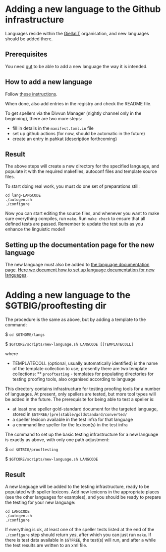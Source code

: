 # Adding a new language to the Github infrastructure


Languages reside within the [GiellaLT](https://github.com/giellalt) organisation,
and new languages should be added there.


## Prerequisites


You need [gut](https://github.com/divvun/gut) to be able to add a new language
the way it is intended.


## How to add a new language


Follow [these instructions](https://github.com/divvun/giellalt-svn2git/blob/master/doc/GutUsageExamples.md#task-10-add-a-new-language).


When done, also add entries in the registry and check the README file.


To get spellers via the Divvun Manager (nightly channel only in the beginning), there are two more steps:


* fill in details in the `manifest.toml.in` file
* set up github actions (for now, should be automatic in the future)
* create an entry in pahkat (description forthcoming)


## Result


The above steps will create a new directory for the specified language, and
populate it with the required makefiles, autoconf files and template source
files.


To start doing real work, you must do one set of preparations still:


```
cd lang-LANGCODE
./autogen.sh
./configure
```


Now you can start editing the source files, and whenever you want to make sure
everything compiles, run `make`. Run `make check` to ensure that all defined
tests are passed. Remember to update the test suits as you enhance the
linguistic model!


## Setting up the documentation page for the new language


The new language must also be added to 
[the language documentation page](/lang/index.html).
[Here we document how to set up language documentation for new languages](HowToSetUpLanguageDocumentation.html).


# Adding a new language to the $GTBIG/prooftesting dir


The procedure is the same as above, but by adding a template to the command:


$ `cd $GTHOME/langs` 

$ `$GTCORE/scripts/new-language.sh LANGCODE [[TEMPLATECOLL]`


where


* TEMPLATECOLL (optional, usually automatically identified) is the name of the
  template collection to use; presently there are two template collections:
** `prooftesting` - templates for populating directories for testing proofing
   tools, also organised according to language




This directory contains infrastructure for testing proofing tools for a number
of languages. At present, only spellers are tested, but more tool types will be
added in the future. The prerequisite for being able to test a speller is:


* at least one speller gold-standard document for the targeted language, stored
  in ```$GTFREE/[pre]stable/goldstandard/converted/```
* a speller lexicon available in the test infra for that language
* a command line speller for the lexicon(s) in the test infra


The command to set up the basic testing infrastructure for a new language is
exactly as above, with only one path adjustment:


$ `cd $GTBIG/prooftesting`

$ `$GTCORE/scripts/new-language.sh LANGCODE`


## Result


A new language will be added to the testing infrastructure, ready to be
populated with speller lexicons. Add new lexicons in the appropriate places
(see the other languages for examples), and you should be ready to prepare the
testing for your new language:


```
cd LANGCODE
./autogen.sh
./configure
```


If everything is ok, at least one of the speller tests listed at the end of the
`./configure` step should return *yes*, after which you can just run
`make`. If there is test data available in `$GTFREE`, the test(s) will run,
and after a while the test results are written to an xml file.
